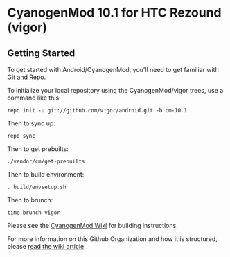 CyanogenMod 10.1 for HTC Rezound (vigor)
===========

Getting Started
---------------

To get started with Android/CyanogenMod, you'll need to get
familiar with [Git and Repo](http://source.android.com/download/using-repo).

To initialize your local repository using the CyanogenMod/vigor trees, use a command like this:

    repo init -u git://github.com/vigor/android.git -b cm-10.1

Then to sync up:

    repo sync

Then to get prebuilts:

    ./vendor/cm/get-prebuilts

Then to build environment:

    . build/envsetup.sh

Then to brunch:

    time brunch vigor

Please see the [CyanogenMod Wiki](http://wiki.cyanogenmod.org/) for building instructions.

For more information on this Github Organization and how it is structured, 
please [read the wiki article](http://wiki.cyanogenmod.org/index.php/Github_Organization)
